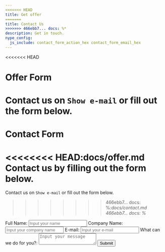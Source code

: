 ```yaml
---
<<<<<<< HEAD
title: Get offer
=======
title: Contact Us
>>>>>>> 466ebb7... docs: %*
description: Get in touch.
nype_config:
  js_include: contact_form_action_hex contact_form_email_hex
---
```

<<<<<<< HEAD
# Offer Form

Contact us on <span class="nype-code-button nype-show-email">`Show e-mail`</span> or fill out the form below.
=======
# Contact Form

<<<<<<<< HEAD:docs/offer.md
Contact us by filling out the form below.
========
Contact us on <span class="nype-code-button nype-show-email">`Show e-mail`</span> or fill out the form below.
>>>>>>>> 466ebb7... docs: %*:docs/contact.md
>>>>>>> 466ebb7... docs: %*

<div class="nype-form-wrapper">
    <form class="nype-form" method="POST">
        <label for="fullname">Full Name:</label>
        <input 
            class="md-input" 
            id="fullname"
            name="fullname"
            placeholder="Input your name"
            required
            type="text"
        >
        <label for="companyname">Company Name:</label>
        <input 
            class="md-input" 
            id="companyname"
            name="companyname"
            placeholder="Input your company name"
            required
            type="text"
        >
        <label for="email">E-mail:</label>
        <input
            autocomplete="email"
            class="md-input"
            id="email"
            name="email"
            placeholder="Input your e-mail"
            required
            type="email"
        >
        <label for="message">What can we do for you?:</label>
        <textarea
            class="md-input"
            id="message"
            name="message"
            placeholder="Input your message"
            required
        ></textarea>
        <button 
            class="md-button md-button--primary"
            type="submit"
        >Submit</button>
    </form>
</div>